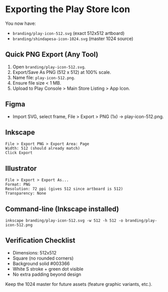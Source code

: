 # Exporting the Play Store Icon

You now have:
- `branding/play-icon-512.svg` (exact 512x512 artboard)
- `branding/shindapesa-icon-1024.svg` (master 1024 source)

## Quick PNG Export (Any Tool)
1. Open `branding/play-icon-512.svg`.
2. Export/Save As PNG (512 x 512) at 100% scale.
3. Name file: `play-icon-512.png`.
4. Ensure file size < 1 MB.
5. Upload to Play Console > Main Store Listing > App Icon.

## Figma
- Import SVG, select frame, File > Export > PNG (1x) -> play-icon-512.png.

## Inkscape
```
File > Export PNG > Export Area: Page
Width: 512 (should already match)
Click Export
```

## Illustrator
```
File > Export > Export As...
Format: PNG
Resolution: 72 ppi (gives 512 since artboard is 512)
Transparency: None
```

## Command-line (Inkscape installed)
```
inkscape branding/play-icon-512.svg -w 512 -h 512 -o branding/play-icon-512.png
```

## Verification Checklist
- Dimensions: 512x512
- Square (no rounded corners)
- Background solid #003366
- White S stroke + green dot visible
- No extra padding beyond design

Keep the 1024 master for future assets (feature graphic variants, etc.).

